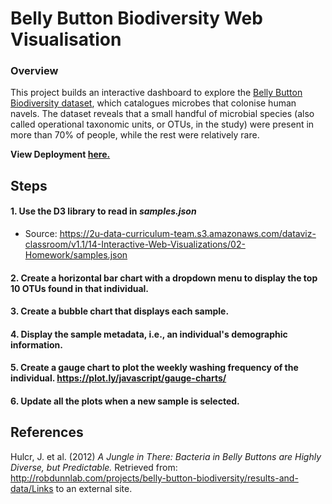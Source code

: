 # Belly Button Biodiversity Web Visualisation
### Overview
This project builds an interactive dashboard to explore the [Belly Button Biodiversity dataset]( http://robdunnlab.com/projects/belly-button-biodiversity/), which catalogues microbes that colonise human navels.
The dataset reveals that a small handful of microbial species (also called operational taxonomic units, or OTUs, in the study) were present in more than 70% of people, while the rest were relatively rare.

**View Deployment [here.](https://borruu.github.io/belly-button-challenge/)**
## Steps
#### 1. Use the D3 library to read in *samples.json*
* Source: https://2u-data-curriculum-team.s3.amazonaws.com/dataviz-classroom/v1.1/14-Interactive-Web-Visualizations/02-Homework/samples.json

#### 2. Create a horizontal bar chart with a dropdown menu to display the top 10 OTUs found in that individual.

#### 3. Create a bubble chart that displays each sample.
#### 4. Display the sample metadata, i.e., an individual's demographic information.
#### 5. Create a gauge chart to plot the weekly washing frequency of the individual. https://plot.ly/javascript/gauge-charts/
#### 6. Update all the plots when a new sample is selected. 


## References
Hulcr, J. et al. (2012) *A Jungle in There: Bacteria in Belly Buttons are Highly Diverse, but Predictable.*
Retrieved from: http://robdunnlab.com/projects/belly-button-biodiversity/results-and-data/Links to an external site.
